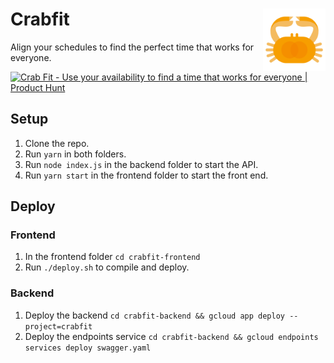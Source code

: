 # Crabfit <img width="100" align="right" src="crabfit-frontend/src/res/logo.svg" alt="avatar">

Align your schedules to find the perfect time that works for everyone.

<a href="https://www.producthunt.com/posts/crab-fit?utm_source=badge-featured&utm_medium=badge&utm_souce=badge-crab-fit" target="_blank"><img src="https://api.producthunt.com/widgets/embed-image/v1/featured.svg?post_id=291656&theme=light" alt="Crab Fit - Use your availability to find a time that works for everyone | Product Hunt" style="width: 250px; height: 54px;" width="250" height="54" /></a>

## Setup

1. Clone the repo.
2. Run `yarn` in both folders.
3. Run `node index.js` in the backend folder to start the API.
4. Run `yarn start` in the frontend folder to start the front end.

## Deploy

### Frontend
1. In the frontend folder `cd crabfit-frontend`
2. Run `./deploy.sh` to compile and deploy.

### Backend
1. Deploy the backend `cd crabfit-backend && gcloud app deploy --project=crabfit`
2. Deploy the endpoints service `cd crabfit-backend && gcloud endpoints services deploy swagger.yaml`
